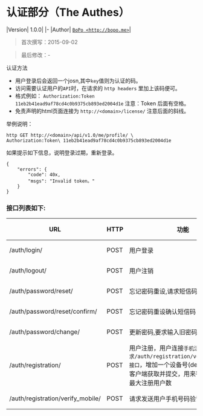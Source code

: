 认证部分（The Authes）
====

|Version| 1.0.0|
|-
|Author| [`BoPo <http://bopo.me>`](http://bopo.me)|

> 首次撰写：2015-09-02

> 最后修改：-

认证方法
- 用户登录后会返回一个josn,其中`key`值则为认证的码。
- 访问需要认证用户的`API`时，在请求的 `http headers` 里加上该码便可。
- 格式例如： `Authorization:Token 11eb2b41ead9af78cd4c0b9375cb893ed2004d1e` 注意：Token 后面有空格。
- 免责声明的html页面连接为 `http://<domain>/license/` 注意后面的斜线。

举例说明：

```
http GET http://<domain>/api/v1.0/me/profile/ \
Authorization:Token\ 11eb2b41ead9af78cd4c0b9375cb893ed2004d1e
```

如果提示如下信息，说明登录过期，重新登录。

```
{
    "errors": {
        "code": 40x,
        "msgs": "Invalid token。"
    }
}
```

### 接口列表如下:

|URL|HTTP|功能|进度|
|---|---|---|-|
|/auth/login/ | POST | 用户登录 |完成|
|/auth/logout/ | POST | 用户注销 |完成|
|/auth/password/reset/ | POST | 忘记密码重设,请求短信码 |完成|
|/auth/password/reset/confirm/ | POST | 忘记密码重设确认短信码 |完成|
|/auth/password/change/ | POST | 更新密码,要求输入旧密码和两次新密码 |完成|
|/auth/registration/ | POST | 用户注册，用户连接`手机注册前，先请求/auth/registration/verify_mobile/接口`，增加一个设备号(device)参数，由客户端获取并提交，用来判断一个设备最大注册用户数 | 完成 |
|/auth/registration/verify_mobile/ | POST | 请求发送用户手机号码验证短信 |完成|



<!--|/auth/social/ | POST/GET | 社会化第三方绑定，GET列表，POST绑定 |未完成,需要协商|-->
<!--|/auth/password/reset/sms | POST | 请求发送手机短信验证码重置用户密码。 |未完成|-->
<!--|/auth/password/reset/sms/{code} | PUT | 验证手机短信验证码并重置密码。|未完成|-->
<!--|/auth/registration/verify-email/ | POST | 邮件验证 |完成|-->
<!--|/auth/registration/confirm-email/{code} | GET | 邮件验证确认 |完成|-->
<!--|/auth/registration/verify-mobile/ | POST | 请求发送用户手机号码验证短信 |未完成|-->
<!--|/auth/registration/confirm-mobile/{code} | POST | 使用"验证码"验证用户手机号码 |未完成|-->
<!--|/auth/registration/login/sms/code | POST | 请求发送手机号码登录短信。 |未完成|-->
